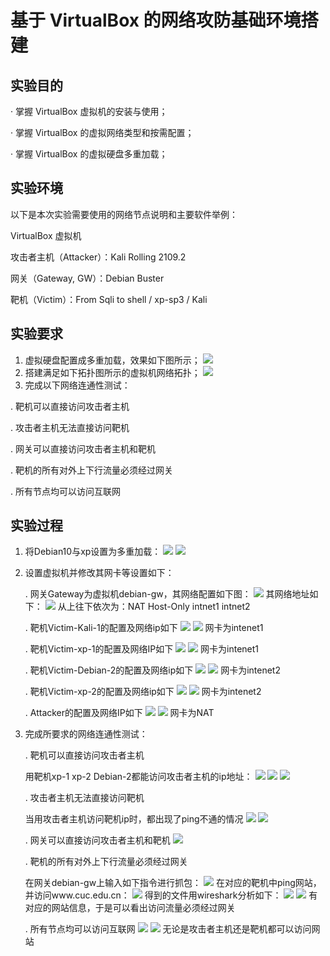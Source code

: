 # 基于 VirtualBox 的网络攻防基础环境搭建
## 实验目的
· 掌握 VirtualBox 虚拟机的安装与使用；

· 掌握 VirtualBox 的虚拟网络类型和按需配置；

· 掌握 VirtualBox 的虚拟硬盘多重加载；
## 实验环境
以下是本次实验需要使用的网络节点说明和主要软件举例：

VirtualBox 虚拟机

攻击者主机（Attacker）：Kali Rolling 2109.2

网关（Gateway, GW）：Debian Buster

靶机（Victim）：From Sqli to shell / xp-sp3 / Kali
## 实验要求
1. 虚拟硬盘配置成多重加载，效果如下图所示；
![](img/1.png)
2. 搭建满足如下拓扑图所示的虚拟机网络拓扑；
![](img/2.png)
3. 完成以下网络连通性测试：

. 靶机可以直接访问攻击者主机

. 攻击者主机无法直接访问靶机

. 网关可以直接访问攻击者主机和靶机

. 靶机的所有对外上下行流量必须经过网关

. 所有节点均可以访问互联网
## 实验过程
1. 将Debian10与xp设置为多重加载：
   ![](img/3.png)
   ![](img/4.png)
2. 设置虚拟机并修改其网卡等设置如下：
   
   . 网关Gateway为虚拟机debian-gw，其网络配置如下图：
   ![](img/5.png)
   其网络地址如下：
   ![](img/6.png)
   从上往下依次为：NAT Host-Only intnet1 intnet2

   . 靶机Victim-Kali-1的配置及网络ip如下
   ![](img/7.png)
   ![](img/8.png)
   网卡为intenet1

   . 靶机Victim-xp-1的配置及网络IP如下
   ![](img/9.png)
   ![](img/10.png)
   网卡为intenet1

   . 靶机Victim-Debian-2的配置及网络ip如下
   ![](img/11.png)
   ![](img/12.png)
   网卡为intenet2

   . 靶机Victim-xp-2的配置及网络ip如下
   ![](img/13.png)
   ![](img/14.png)
   网卡为intenet2

   . Attacker的配置及网络IP如下
   ![](img/15.png)
   ![](img/16.png)
   网卡为NAT
3. 完成所要求的网络连通性测试：
   
   . 靶机可以直接访问攻击者主机

   用靶机xp-1 xp-2 Debian-2都能访问攻击者主机的ip地址：
   ![](img/17.png)
   ![](img/18.png)
   ![](img/19.png)

   . 攻击者主机无法直接访问靶机

   当用攻击者主机访问靶机ip时，都出现了ping不通的情况
   ![](img/20.png)
   ![](img/21.png)

   . 网关可以直接访问攻击者主机和靶机
   ![](img/22.png)

   . 靶机的所有对外上下行流量必须经过网关

    在网关debian-gw上输入如下指令进行抓包：
    ![](img/23.png)
    在对应的靶机中ping网站，并访问www.cuc.edu.cn：
    ![](img/24.png)
    得到的文件用wireshark分析如下：
    ![](img/25.png)
    ![](img/26.png)
    有对应的网站信息，于是可以看出访问流量必须经过网关

    . 所有节点均可以访问互联网
    ![](img/27.png)
    ![](img/28.png)
    无论是攻击者主机还是靶机都可以访问网站